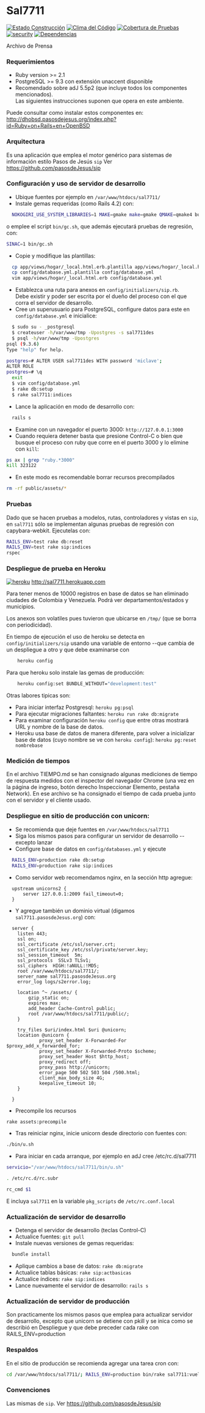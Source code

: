 # Sal7711
[![Estado Construcción](https://api.travis-ci.org/pasosdeJesus/sal7711.svg?branch=master)](https://travis-ci.org/pasosdeJesus/sal7711) [![Clima del Código](https://codeclimate.com/github/pasosdeJesus/sal7711/badges/gpa.svg)](https://codeclimate.com/github/pasosdeJesus/sal7711) [![Cobertura de Pruebas](https://codeclimate.com/github/pasosdeJesus/sal7711/badges/coverage.svg)](https://codeclimate.com/github/pasosdeJesus/sal7711) [![security](https://hakiri.io/github/pasosdeJesus/sal7711/master.svg)](https://hakiri.io/github/pasosdeJesus/sal7711/master) [![Dependencias](https://gemnasium.com/pasosdeJesus/sal7711.svg)](https://gemnasium.com/pasosdeJesus/sal7711) 


Archivo de Prensa


### Requerimientos
* Ruby version >= 2.1
* PostgreSQL >= 9.3 con extensión unaccent disponible
* Recomendado sobre adJ 5.5p2 (que incluye todos los componentes mencionados).  
  Las siguientes instrucciones suponen que opera en este ambiente.

Puede consultar como instalar estos componentes en: http://dhobsd.pasosdejesus.org/index.php?id=Ruby+on+Rails+en+OpenBSD


### Arquitectura

Es una aplicación que emplea el motor genérico para sistemas de información
estilo Pasos de Jesús ```sip```
Ver https://github.com/pasosdeJesus/sip


### Configuración y uso de servidor de desarrollo
* Ubique fuentes por ejemplo en ```/var/www/htdocs/sal7711/```
* Instale gemas requeridas (como Rails 4.2) con:
```sh
  NOKOGIRI_USE_SYSTEM_LIBRARIES=1 MAKE=gmake make=gmake QMAKE=qmake4 bundle install
```
o emplee el script ```bin/gc.sh```, que además ejecutará pruebas de regresión, con:
```sh
SINAC=1 bin/gc.sh
```
* Copie y modifique las plantillas:
```sh
  cp app/views/hogar/_local.html.erb.plantilla app/views/hogar/_local.html.erb
  cp config/database.yml.plantilla config/database.yml
  vim app/views/hogar/_local.html.erb config/database.yml
```
* Establezca una ruta para anexos en ```config/initializers/sip.rb```.  
  Debe existir y poder ser escrita por el dueño del proceso con el que corra 
  el servidor de desarrollo.
* Cree un superusuario para PostgreSQL, configure datos para este en 
  ```config/database.yml``` e inicialice:
```sh
  $ sudo su - _postgresql
  $ createuser -h/var/www/tmp -Upostgres -s sal7711des
  $ psql -h/var/www/tmp -Upostgres
psql (9.3.6)
Type "help" for help.

postgres=# ALTER USER sal7711des WITH password 'miclave';
ALTER ROLE
postgres=# \q
  exit
  $ vim config/database.yml
  $ rake db:setup
  $ rake sal7711:indices
```
* Lance la aplicación en modo de desarrollo con:
```sh
  rails s
```
* Examine con un navegador el puerto 3000: ```http://127.0.0.1:3000```
* Cuando requiera detener basta que presione Control-C o bien que busque el
  proceso con ruby que corre en el puerto 3000 y lo elimine con ```kill```:
```sh
ps ax | grep "ruby.*3000"
kill 323122
```
* En este modo es recomendable borrar recursos precompilados 
```sh
rm -rf public/assets/*
```

### Pruebas

Dado que se hacen pruebas a modelos, rutas, controladores y vistas en 
```sip```, en ```sal7711``` sólo se implementan algunas pruebas 
de regresión con capybara-webkit.  Ejecutelas con:

```sh
RAILS_ENV=test rake db:reset
RAILS_ENV=test rake sip:indices
rspec
```

### Despliegue de prueba en Heroku

[![heroku](https://www.herokucdn.com/deploy/button.svg)](http://sal7711.herokuapp.com) http://sal7711.herokuapp.com

Para tener menos de 10000 registros en base de datos se han eliminado ciudades de Colombia y Venezuela. Podrá ver departamentos/estados y municipios.

Los anexos son volatiles pues tuvieron que ubicarse en ```/tmp/``` (que se 
borra con periodicidad).

En tiempo de ejecución el uso de heroku se detecta en 
```config/initializers/sip``` usando una variable de entorno 
--que cambia de un despliegue a otro y que debe examinarse con 
```sh
	heroku config
```
Para que heroku solo instale las gemas de producción:
```sh
	heroku config:set BUNDLE_WITHOUT="development:test"
```

Otras labores tipicas son:
* Para iniciar interfaz Postgresql: ```heroku pg:psql```
* Para ejecutar migraciones faltantes: ```heroku run rake db:migrate```
* Para examinar configuración ```heroku config``` que entre otras mostrará URL y nombre de la base de datos.
* Heroku usa base de datos de manera diferente, para volver a inicializar base de datos (cuyo nombre se ve con ```heroku config```):  ```heroku pg:reset nombrebase```

### Medición de tiempos

En el archivo TIEMPO.md se han consignado algunas mediciones de tiempo de respuesta medidos con el inspector del navegador Chrome (una vez en la página de ingreso, botón derecho Inspeccionar Elemento, pestaña Network). En ese archivo se ha consignado el tiempo de cada prueba junto con el servidor y el cliente usado.


### Despliegue en sitio de producción con unicorn:
* Se recomienda que deje fuentes en ```/var/www/htdocs/sal7711```
* Siga los mismos pasos para configurar un servidor de desarrollo --excepto
  lanzar
* Configure base de datos en `config/databases.yml` y ejecute
```sh
  RAILS_ENV=production rake db:setup
  RAILS_ENV=production rake sip:indices
```
* Como servidor web recomendamos nginx, en la sección http agregue:
```
  upstream unicorns2 {
	  server 127.0.0.1:2009 fail_timeout=0;
  }
```
* Y agregue también un dominio virtual (digamos `sal7711.pasosdeJesus.org`) con:
```
  server {
    listen 443;
    ssl on;
    ssl_certificate /etc/ssl/server.crt;
    ssl_certificate_key /etc/ssl/private/server.key;
    ssl_session_timeout  5m;
    ssl_protocols  SSLv3 TLSv1;
    ssl_ciphers  HIGH:!aNULL:!MD5;
    root /var/www/htdocs/sal7711/;
    server_name sal7711.pasosdeJesus.org
    error_log logs/s2error.log;

    location ^~ /assets/ {
        gzip_static on;
        expires max;
        add_header Cache-Control public;
        root /var/www/htdocs/sal7711/public/;
    }

    try_files $uri/index.html $uri @unicorn;
    location @unicorn {
            proxy_set_header X-Forwarded-For $proxy_add_x_forwarded_for;
            proxy_set_header X-Forwarded-Proto $scheme;
            proxy_set_header Host $http_host;
            proxy_redirect off;
            proxy_pass http://unicorn;
            error_page 500 502 503 504 /500.html;
            client_max_body_size 4G;
            keepalive_timeout 10;
    }

  }
```
* Precompile los recursos 
```sh 
rake assets:precompile
```
* Tras reiniciar nginx, inicie unicorn desde directorio con fuentes con:
```sh 
./bin/u.sh
```
* Para iniciar en cada arranque, por ejemplo en adJ cree /etc/rc.d/sal7711
```sh
servicio="/var/www/htdocs/sal7711/bin/u.sh"

. /etc/rc.d/rc.subr

rc_cmd $1
```
  E incluya ```sal7711``` en la variable ```pkg_scripts``` de ```/etc/rc.conf.local```

### Actualización de servidor de desarrollo

* Detenga el servidor de desarrollo (teclas Control-C)
* Actualice fuentes: ```git pull```
* Instale nuevas versiones de gemas requeridas: 
``` sh
  bundle install
```
* Aplique cambios a base de datos: ```rake db:migrate```
* Actualice tablas básicas: ```rake sip:actbasicas```
* Actualice índices: ```rake sip:indices```
* Lance nuevamente el servidor de desarrollo: ```rails s```

### Actualización de servidor de producción

Son practicamente los mismos pasos que emplea para actualizar servidor 
de desarrollo, excepto que unicorn se detiene con pkill y se inica
como se describió en Despliegue y que debe preceder cada rake con 
	RAILS_ENV=production

### Respaldos

En el sitio de producción se recomienda agregar una tarea cron con:

``` sh
cd /var/www/htdocs/sal7711/; RAILS_ENV=production bin/rake sal7711:vuelca 
```

### Convenciones

Las mismas de ```sip```.  Ver https://github.com/pasosdeJesus/sip
